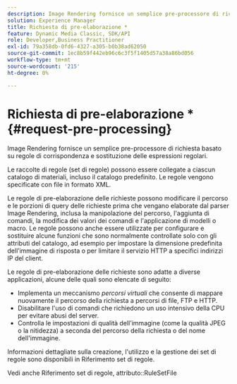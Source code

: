 ```yaml
---
description: Image Rendering fornisce un semplice pre-processore di richiesta basato su regole di corrispondenza e sostituzione delle espressioni regolari.
solution: Experience Manager
title: Richiesta di pre-elaborazione *
feature: Dynamic Media Classic, SDK/API
role: Developer,Business Practitioner
exl-id: 79a358db-0fd6-4327-a305-b0b38ad62050
source-git-commit: 1ec8b59f442eb96c6c3f5f1405d57a38a86bd056
workflow-type: tm+mt
source-wordcount: '215'
ht-degree: 0%

---
```


# Richiesta di pre-elaborazione *{#request-pre-processing}

Image Rendering fornisce un semplice pre-processore di richiesta basato su regole di corrispondenza e sostituzione delle espressioni regolari.

Le raccolte di regole (set di regole) possono essere collegate a ciascun catalogo di materiali, incluso il catalogo predefinito. Le regole vengono specificate con file in formato XML.

Le regole di pre-elaborazione delle richieste possono modificare il percorso e le porzioni di query delle richieste prima che vengano elaborate dal parser Image Rendering, inclusa la manipolazione del percorso, l&#39;aggiunta di comandi, la modifica dei valori dei comandi e l&#39;applicazione di modelli o macro. Le regole possono anche essere utilizzate per configurare e sostituire alcune funzioni che sono normalmente controllate solo con gli attributi del catalogo, ad esempio per impostare la dimensione predefinita dell’immagine di risposta o per limitare il servizio HTTP a specifici indirizzi IP del client.

Le regole di pre-elaborazione delle richieste sono adatte a diverse applicazioni, alcune delle quali sono elencate di seguito:

* Implementa un meccanismo *percorsi virtuali* che consente di mappare nuovamente il percorso della richiesta a percorsi di file, FTP e HTTP.
* Disabilitare l&#39;uso di comandi che richiedono un uso intensivo della CPU per evitare abusi del server.
* Controlla le impostazioni di qualità dell&#39;immagine (come la qualità JPEG o la nitidezza) a seconda del percorso della richiesta o del nome dell&#39;immagine.

Informazioni dettagliate sulla creazione, l&#39;utilizzo e la gestione dei set di regole sono disponibili in Riferimento set di regole.

Vedi anche Riferimento set di regole, attributo::RuleSetFile
